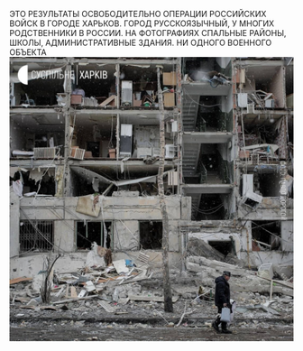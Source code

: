 ЭТО РЕЗУЛЬТАТЫ ОСВОБОДИТЕЛЬНО ОПЕРАЦИИ РОССИЙСКИХ ВОЙСК В ГОРОДЕ ХАРЬКОВ. 
ГОРОД РУССКОЯЗЫЧНЫЙ, У МНОГИХ РОДСТВЕННИКИ В РОССИИ. 
НА ФОТОГРАФИЯХ СПАЛЬНЫЕ РАЙОНЫ, ШКОЛЫ, АДМИНИСТРАТИВНЫЕ ЗДАНИЯ. НИ ОДНОГО ВОЕННОГО ОБЪЕКТА
![](/photo_2022-03-09_10-57-05.jpg)
